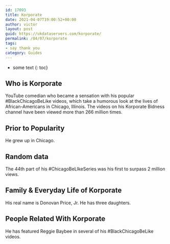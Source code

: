 ```yaml
---
id: 17093
title: Korporate
date: 2021-04-07T19:00:52+00:00
author: victor
layout: post
guid: https://ukdataservers.com/korporate/
permalink: /04/07/korporate
tags:
- say thank you
category: Guides
---
```


* some text
{: toc}


## Who is Korporate



YouTube comedian who became a sensation with his popular #BlackChicagoBeLike videos, which take a humorous look at the lives of African-Americans in Chicago, Illinois. The videos on his Korporate Bidness channel have been viewed more than 266 million times. 

                
                
                
## Prior to Popularity



He grew up in Chicago. 

                
                
                
## Random data



The 44th part of his #ChicagoBeLIkeSeries was his first to surpass 2 million views. 

                
                
                
## Family & Everyday Life of Korporate



His real name is Donovan Price, Jr. He has three daughters.

                
                
                
## People Related With Korporate



He has featured Reggie Baybee in several of his #BlackChicagoBeLike videos. 

                
              
            
          
          
          